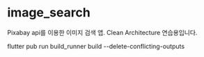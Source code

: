 # image_search
Pixabay api를 이용한 이미지 검색 앱.
Clean Architecture 연습용입니다.

flutter pub run build_runner build --delete-conflicting-outputs

